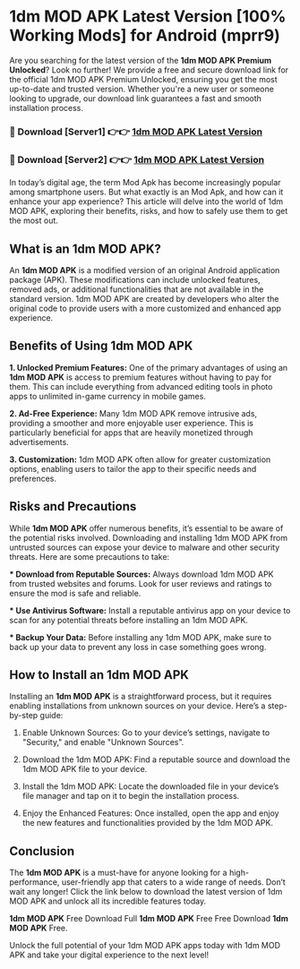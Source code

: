 # 1dm MOD APK Latest Version [100% Working Mods] for Android (mprr9)

Are you searching for the latest version of the <strong>1dm MOD APK Premium Unlocked</strong>? Look no further! We provide a free and secure download link for the official 1dm MOD APK Premium Unlocked, ensuring you get the most up-to-date and trusted version. Whether you're a new user or someone looking to upgrade, our download link guarantees a fast and smooth installation process.


<h3>🔴 Download [Server1] 👉👉 <a href="https://getmodsapk.pages.dev?q=1dm+MOD+APK&ref=4R3">1dm MOD APK Latest Version</a></h3>

<h3>🔴 Download [Server2] 👉👉 <a href="https://getmodsapk.pages.dev?q=1dm+MOD+APK&ref=4R3">1dm MOD APK Latest Version</a></h3>


In today’s digital age, the term Mod Apk has become increasingly popular among smartphone users. But what exactly is an Mod Apk, and how can it enhance your app experience? This article will delve into the world of 1dm MOD APK, exploring their benefits, risks, and how to safely use them to get the most out.


<h2>What is an 1dm MOD APK?</h2>

An <strong>1dm MOD APK</strong> is a modified version of an original Android application package (APK). These modifications can include unlocked features, removed ads, or additional functionalities that are not available in the standard version. 1dm MOD APK are created by developers who alter the original code to provide users with a more customized and enhanced app experience.


<h2>Benefits of Using 1dm MOD APK</h2>

<strong> 1. Unlocked Premium Features:</strong> One of the primary advantages of using an <strong>1dm MOD APK</strong> is access to premium features without having to pay for them. This can include everything from advanced editing tools in photo apps to unlimited in-game currency in mobile games.

<strong> 2. Ad-Free Experience:</strong> Many 1dm MOD APK remove intrusive ads, providing a smoother and more enjoyable user experience. This is particularly beneficial for apps that are heavily monetized through advertisements.

<strong> 3. Customization:</strong> 1dm MOD APK often allow for greater customization options, enabling users to tailor the app to their specific needs and preferences.


<h2>Risks and Precautions</h2>

While <strong>1dm MOD APK</strong> offer numerous benefits, it’s essential to be aware of the potential risks involved. Downloading and installing 1dm MOD APK from untrusted sources can expose your device to malware and other security threats. Here are some precautions to take:

<strong> * Download from Reputable Sources:</strong> Always download 1dm MOD APK from trusted websites and forums. Look for user reviews and ratings to ensure the mod is safe and reliable.

<strong> * Use Antivirus Software:</strong> Install a reputable antivirus app on your device to scan for any potential threats before installing an 1dm MOD APK.

<strong> * Backup Your Data:</strong> Before installing any 1dm MOD APK, make sure to back up your data to prevent any loss in case something goes wrong.


<h2>How to Install an 1dm MOD APK</h2>

Installing an <strong>1dm MOD APK</strong> is a straightforward process, but it requires enabling installations from unknown sources on your device. Here’s a step-by-step guide:

 1. Enable Unknown Sources: Go to your device’s settings, navigate to "Security," and enable "Unknown Sources".

 2. Download the 1dm MOD APK: Find a reputable source and download the 1dm MOD APK file to your device.

 3. Install the 1dm MOD APK: Locate the downloaded file in your device’s file manager and tap on it to begin the installation process.

 4. Enjoy the Enhanced Features: Once installed, open the app and enjoy the new features and functionalities provided by the 1dm MOD APK.


<h2><strong>Conclusion</strong></h2>

The <strong>1dm MOD APK</strong> is a must-have for anyone looking for a high-performance, user-friendly app that caters to a wide range of needs. Don’t wait any longer! Click the link below to download the latest version of 1dm MOD APK and unlock all its incredible features today.

<strong>1dm MOD APK</strong> Free Download Full <strong>1dm MOD APK</strong> Free Free Download <strong>1dm MOD APK</strong> Free.

Unlock the full potential of your 1dm MOD APK apps today with 1dm MOD APK and take your digital experience to the next level!